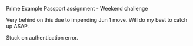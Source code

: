 Prime Example Passport assignment - Weekend challenge 

Very behind on this due to impending Jun 1 move. Will do my best to catch up ASAP. 

Stuck on authentication error. 